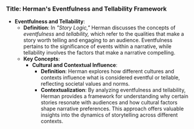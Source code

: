 ### Title: **Herman's Eventfulness and Tellability Framework**
- **Eventfulness and Tellability**:
  - **Definition**: In *"Story Logic,"* Herman discusses the concepts of *eventfulness* and *tellability,* which refer to the qualities that make a story worth telling and engaging to an audience. Eventfulness pertains to the significance of events within a narrative, while tellability involves the factors that make a narrative compelling.
  - **Key Concepts**:
    - **Cultural and Contextual Influence**:
      - **Definition**: Herman explores how different cultures and contexts influence what is considered eventful or tellable, reflecting societal values and norms.
      - **Contextualization**: By analyzing eventfulness and tellability, Herman provides a framework for understanding why certain stories resonate with audiences and how cultural factors shape narrative preferences. This approach offers valuable insights into the dynamics of storytelling across different contexts.